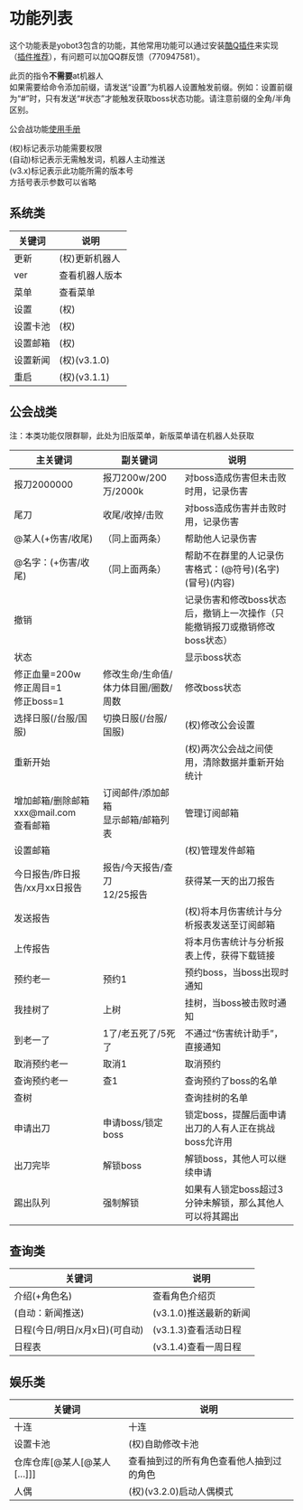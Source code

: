 # 功能列表

这个功能表是yobot3包含的功能，其他常用功能可以通过安装[酷Q插件](https://cqp.cc/b/app)来实现（[插件推荐](https://yobot.xyz/p/699/)），有问题可以加QQ群反馈（770947581）。

此页的指令**不需要**at机器人  
如果需要给命令添加前缀，请发送“设置”为机器人设置触发前缀。例如：设置前缀为“#”时，只有发送“#状态”才能触发获取boss状态功能。请注意前缀的全角/半角区别。

公会战功能[使用手册](https://yobot.xyz/p/503/)

(权)标记表示功能需要权限  
(自动)标记表示无需触发词，机器人主动推送  
(v3.x)标记表示此功能所需的版本号  
方括号表示参数可以省略

## 系统类

| 关键词  | 说明                |
|------|-------------------|
| 更新   | \(权\)更新机器人        |
| ver  | 查看机器人版本           |
| 菜单   | 查看菜单              |
| 设置   | \(权\)             |
| 设置卡池 | \(权\)             |
| 设置邮箱 | \(权\)             |
| 设置新闻 | \(权\)\(v3\.1\.0\) |
| 重启   | \(权\)\(v3\.1\.1\) |

## 公会战类

注：本类功能仅限群聊，此处为旧版菜单，新版菜单请在机器人处获取

| 主关键词                       | 副关键词                   | 说明                                        |
|----------------------------|------------------------|-------------------------------------------|
| 报刀2000000                  | 报刀200w/200万/2000k      | 对boss造成伤害但未击败时用，记录伤害                      |
| 尾刀                         | 收尾/收掉/击败               | 对boss造成伤害并击败时用，记录伤害                       |
| @某人\(\+伤害/收尾\)             | （同上面两条）                | 帮助他人记录伤害                                  |
| @名字：\(\+伤害/收尾\)            | （同上面两条）                | 帮助不在群里的人记录伤害格式：\(@符号\)\(名字\)\(冒号\)\(内容\)  |
| 撤销                         |                        | 记录伤害和修改boss状态后，撤销上一次操作（只能撤销报刀或撤销修改boss状态） |
| 状态                         |                        | 显示boss状态                                  |
| 修正血量=200w<br>修正周目=1<br>修正boss=1    | 修改生命/生命值/体力体目圈/圈数/周数   | 修改boss状态                                  |
| 选择日服\(/台服/国服\)             | 切换日服\(/台服/国服\)         | \(权\)修改公会设置                               |
| 重新开始                       |                        | \(权\)两次公会战之间使用，清除数据并重新开始统计                |
| 增加邮箱/删除邮箱xxx@mail\.com<br>查看邮箱 | 订阅邮件/添加邮箱<br>显示邮箱/邮箱列表     | 管理订阅邮箱                                    |
| 设置邮箱                       |                        | \(权\)管理发件邮箱                               |
| 今日报告/昨日报告/xx月xx日报告         | 报告/今天报告/查刀<br>12/25报告 | 获得某一天的出刀报告                                |
| 发送报告                       |                        | \(权\)将本月伤害统计与分析报表发送至订阅邮箱                  |
| 上传报告                       |                        | 将本月伤害统计与分析报表上传，获得下载链接                     |
| 预约老一                       | 预约1                    | 预约boss，当boss出现时通知                         |
| 我挂树了                       | 上树                     | 挂树，当boss被击败时通知                            |
| 到老一了                       | 1了/老五死了/5死了            | 不通过“伤害统计助手”，直接通知                          |
| 取消预约老一                     | 取消1                    | 取消预约                                      |
| 查询预约老一                     | 查1                     | 查询预约了boss的名单                              |
| 查树                         |                        | 查询挂树的名单                                   |
| 申请出刀                 | 申请boss/锁定boss          | 锁定boss，提醒后面申请出刀的人有人正在挑战boss允许用            |
| 出刀完毕                       | 解锁boss                 | 解锁boss，其他人可以继续申请                          |
| 踢出队列                       | 强制解锁                   | 如果有人锁定boss超过3分钟未解锁，那么其他人可以将其踢出            |

## 查询类

| 关键词                     | 说明                  |
|-------------------------|---------------------|
| 介绍\(\+角色名\)             | 查看角色介绍页             |
| \(自动：新闻推送\)             | \(v3\.1\.0\)推送最新的新闻 |
| 日程\(今日/明日/x月x日\)\(可自动\) | \(v3\.1\.3\)查看活动日程  |
| 日程表                     | \(v3\.1\.4\)查看一周日程  |

## 娱乐类

| 关键词                     | 说明                   |
|-------------------------|----------------------|
| 十连                      | 十连                   |
| 设置卡池                    | \(权\)自助修改卡池          |
| 仓库仓库\[@某人\[@某人\[…\]\]\] | 查看抽到过的所有角色查看他人抽到过的角色 |
| 人偶                  |\(权\)\(v3\.2\.0\)启动人偶模式      |
